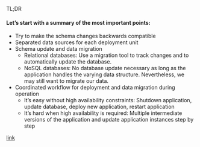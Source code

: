 TL;DR
#### Let’s start with a summary of the most important points:

- Try to make the schema changes backwards compatible
- Separated data sources for each deployment unit
- Schema update and data migration
    - Relational databases: Use a migration tool to track changes and to automatically update the database.
    - NoSQL databases: No database update necessary as long as the application handles the varying data structure. Nevertheless, we may still want to migrate our data.
- Coordinated workflow for deployment and data migration during operation
    - It’s easy without high availability constraints: Shutdown application, update database, deploy new application, restart application
    - It’s hard when high availability is required: Multiple intermediate versions of the application and update application instances step by step

[link](https://phauer.com/2015/databases-challenge-continuous-delivery/)